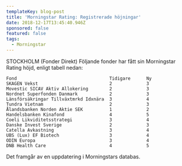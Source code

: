 ```yaml
---
templateKey: blog-post
title: 'Morningstar Rating: Registrerade höjningar'
date: 2018-12-17T13:45:40.946Z
sponsored: false
featured: false
tags:
  - Morningstar
---
```

STOCKHOLM (Fonder Direkt) Följande fonder har fått sin Morningstar Rating höjd, enligt tabell nedan:

```
Fond                                   Tidigare      Ny        
SKAGEN Vekst                           2             3         
Movestic SICAV Aktiv Allokering        2             3         
Nordnet Superfonden Danmark            2             3         
Länsförsäkringar Tillväxtmrkd Idxnära  3             4         
Tundra Vietnam                         2             3         
Ålandsbanken Norden Aktie SEK          1             2         
Handelsbanken Kinafond                 4             5         
Coeli Likviditetsstrategi              3             4         
Danske Invest Sverige                  2             3         
Catella Avkastning                     3             4         
UBS (Lux) EF Biotech                   3             4         
ODIN Europa                            3             4         
DNB Health Care                        4             5         
```
Det framgår av en uppdatering i Morningstars databas.
